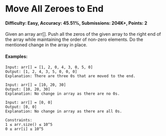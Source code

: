 # Move All Zeroes to End
#### Difficulty: Easy, Accuracy: 45.51%, Submissions: 204K+, Points: 2

Given an array arr[]. Push all the zeros of the given array to the right end of the array while maintaining the order of non-zero elements. Do the mentioned change in the array in place.

#### Examples:
```
Input: arr[] = [1, 2, 0, 4, 3, 0, 5, 0]
Output: [1, 2, 4, 3, 5, 0, 0, 0]
Explanation: There are three 0s that are moved to the end.
```
```
Input: arr[] = [10, 20, 30]
Output: [10, 20, 30]
Explanation: No change in array as there are no 0s.
```
```
Input: arr[] = [0, 0]
Output: [0, 0]
Explanation: No change in array as there are all 0s.
```
```
Constraints:
1 ≤ arr.size() ≤ 10^5
0 ≤ arr[i] ≤ 10^5
```
